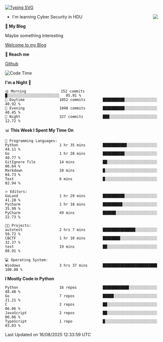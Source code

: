 [![Typing SVG](https://readme-typing-svg.herokuapp.com?font=Fira+Code&pause=1000&random=false&width=450&height=60&lines=Hello+%F0%9F%91%8B%F0%9F%8F%BB;I'm+JBNRZ)](https://git.io/typing-svg)

<a href="#">
  <img align="right" src="https://github-readme-stats.vercel.app/api?username=JBNRZ&show_icons=true&bg_color=15,f2f7fd,E0EAFC" />
</a>

- I'm learning Cyber Security in HDU

 **🌱 My Blog**

Maybe something interesting

[Welcome to my Blog](https://jbnrz.com.cn/)

 **💬 Reach me** 

[Github](https://github.com/JBNRZ)


<!--START_SECTION:waka-->
![Code Time](http://img.shields.io/badge/Code%20Time-1%2C366%20hrs%2010%20mins-blue)

**I'm a Night 🦉** 

```text
🌞 Morning                152 commits         █░░░░░░░░░░░░░░░░░░░░░░░░   05.91 % 
🌆 Daytime                1052 commits        ██████████░░░░░░░░░░░░░░░   40.92 % 
🌃 Evening                1040 commits        ██████████░░░░░░░░░░░░░░░   40.45 % 
🌙 Night                  327 commits         ███░░░░░░░░░░░░░░░░░░░░░░   12.72 % 
```


📊 **This Week I Spent My Time On** 

```text
💬 Programming Languages: 
Python                   1 hr 35 mins        ███████████░░░░░░░░░░░░░░   44.11 % 
Go                       1 hr 28 mins        ██████████░░░░░░░░░░░░░░░   40.77 % 
GitIgnore file           14 mins             ██░░░░░░░░░░░░░░░░░░░░░░░   06.64 % 
Markdown                 10 mins             █░░░░░░░░░░░░░░░░░░░░░░░░   04.73 % 
Text                     6 mins              █░░░░░░░░░░░░░░░░░░░░░░░░   02.94 % 

🔥 Editors: 
GoLand                   1 hr 29 mins        ██████████░░░░░░░░░░░░░░░   41.28 % 
Pycharm                  1 hr 18 mins        █████████░░░░░░░░░░░░░░░░   35.99 % 
PyCharm                  49 mins             ██████░░░░░░░░░░░░░░░░░░░   22.73 % 

🐱‍💻 Projects: 
autotest                 2 hrs 7 mins        ███████████████░░░░░░░░░░   58.72 % 
CBCTF                    1 hr 10 mins        ████████░░░░░░░░░░░░░░░░░   32.37 % 
test                     19 mins             ██░░░░░░░░░░░░░░░░░░░░░░░   08.91 % 

💻 Operating System: 
Windows                  3 hrs 37 mins       █████████████████████████   100.00 % 
```

**I Mostly Code in Python** 

```text
Python                   16 repos            ████████████░░░░░░░░░░░░░   48.48 % 
Go                       7 repos             █████░░░░░░░░░░░░░░░░░░░░   21.21 % 
C                        2 repos             ██░░░░░░░░░░░░░░░░░░░░░░░   06.06 % 
JavaScript               2 repos             ██░░░░░░░░░░░░░░░░░░░░░░░   06.06 % 
TypeScript               1 repo              █░░░░░░░░░░░░░░░░░░░░░░░░   03.03 % 
```




 Last Updated on 16/08/2025 12:33:59 UTC
<!--END_SECTION:waka-->
